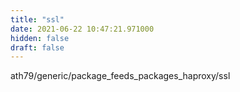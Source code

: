 ```yaml
---
title: "ssl"
date: 2021-06-22 10:47:21.971000
hidden: false
draft: false
---
```


ath79/generic/package_feeds_packages_haproxy/ssl

